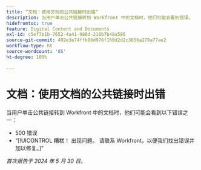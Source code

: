 ```yaml
---
title: ”文档：使用文档的公共链接时出错“
description: 当用户单击公共链接转到 Workfront 中的文档时，他们可能会看到错误。
hidefromtoc: true
feature: Digital Content and Documents
exl-id: c5ef7b1b-7652-4a41-980d-210b7b48a586
source-git-commit: 492e3e74ffb96d976f160d2d2c3656a270a77ae2
workflow-type: ht
source-wordcount: '85'
ht-degree: 100%

---
```


# 文档：使用文档的公共链接时出错

当用户单击公共链接转到 Workfront 中的文档时，他们可能会看到以下错误之一：

* 500 错误
* “[!UICONTROL 糟糕！ 出现问题。 请联系 Workfront，以便我们找出错误并加以修复。]”


_首次报告于 2024 年 5 月 30 日。_
